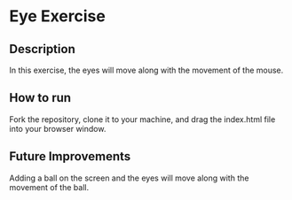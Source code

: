 # Eye Exercise

## Description
In this exercise, the eyes will move along with the movement of the mouse.

## How to run
Fork the repository, clone it to your machine, and drag the index.html file into your browser window.

## Future Improvements
Adding a ball on the screen and the eyes will move along with the movement of the ball.
